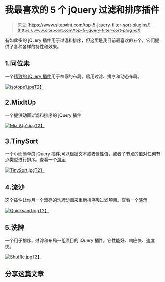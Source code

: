 # 我最喜欢的 5 个 jQuery 过滤和排序插件

> 原文:[https://www.sitepoint.com/top-5-jquery-filter-sort-plugins/](https://www.sitepoint.com/top-5-jquery-filter-sort-plugins/)

有如此多的 jQuery 插件用于过滤和排序，但这里是我目前最喜欢的五个，它们提供了各种各样的特性和效果。

## 1.同位素

一个[精致的 jQuery 插件](http://isotope.metafizzy.co/demos/fluid-responsive.html)用于神奇的布局。启用过滤、排序和动态布局。

[![isotope1.jpg](../Images/6b4e59a0cd29392dd05b69ea922a2b71.png)T2】](http://isotope.metafizzy.co/demos/fluid-responsive.html)

## 2.MixItUp

一个提供动画过滤和排序的 jQuery 插件

[![MixItUp1.jpg](../Images/b43048640e68eb441c10a73728de0049.png)T2】](https://mixitup.kunkalabs.com/)

## 3.TinySort

一个小而简单的 jQuery 插件,可以根据文本或者属性值，或者子节点的值对任何节点类型进行排序。查看一个[演示](http://tinysort.sjeiti.com/test/unit/)

[![TinySort.jpg](../Images/a2934abc04ee4bb8c8b8e297bde6051a.png)T2】](http://tinysort.sjeiti.com/)

## 4.流沙

这个插件让你用一个漂亮的洗牌动画来重新排序和过滤项目。查看一个[演示](http://razorjack.net/quicksand/docs-and-demos.html)

[![Quicksand.jpg](../Images/0b0a3c2edf626f4c6be08f9eff2b13fd.png)T2】](http://razorjack.net/quicksand/)

## 5.洗牌

一个用于排序、过滤和布局一组项目的 jQuery 插件。它性能好、响应快、速度快。

[![Shuffle.jpg](../Images/3f47513c13359e8b0aac10bbc1379836.png)T2】](http://vestride.github.io/Shuffle/)

## 分享这篇文章
